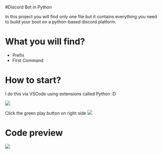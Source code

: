#Discord Bot in Python

In this project you will find only one file but it contains everything you need to build your boot on a python-based discord platform.

# What you will find?
- Prefix
- First Command

# How to start?

I do this via VSCode using extensions called Python :D

![](https://i.imgur.com/qUumSSm_d.webp?maxwidth=760&fidelity=grand)

Click the green play button on right side
![](https://i.imgur.com/Djt11Tu_d.webp?maxwidth=760&fidelity=grand)

# Code preview 
![](https://i.imgur.com/OJyQnJm_d.webp?maxwidth=760&fidelity=grand)

